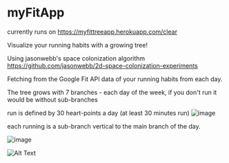 # myFitApp
currently runs on https://myfittreeapp.herokuapp.com/clear

Visualize your running habits with a growing tree!

Using jasonwebb's space colonization algorithm https://github.com/jasonwebb/2d-space-colonization-experiments

Fetching from the Google Fit API data of your running habits from each day.

The tree grows with 7 branches - each day of the week, if you don't run it would be without sub-branches

run is defined by 30 heart-points a day (at least 30 minutes run)
![image](https://user-images.githubusercontent.com/74145848/126620500-4b34bdcd-adc0-4508-b427-1c15bf96fe73.png=100x100)

each running is a sub-branch vertical to the main branch of the day.

![image](https://user-images.githubusercontent.com/74145848/126622780-e249dffa-cf3c-425e-bfa1-aff446286366.png)


![Alt Text](https://media.giphy.com/media/BAhxsYTPLJd9S4YGUJ/giphy.gif)

